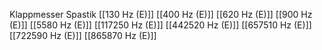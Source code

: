 Klappmesser Spastik
[[130 Hz (E)]]
[[400 Hz (E)]]
[[620 Hz (E)]]
[[900 Hz (E)]]
[[5580 Hz (E)]]
[[117250 Hz (E)]]
[[442520 Hz (E)]]
[[657510 Hz (E)]]
[[722590 Hz (E)]]
[[865870 Hz (E)]]
